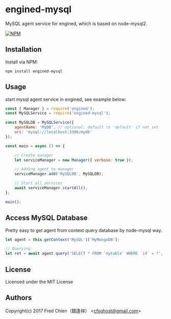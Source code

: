 # engined-mysql

MySQL agent service for engined, which is based on node-mysql2.

[![NPM](https://nodei.co/npm/engined-mysql.png)](https://nodei.co/npm/engined-mysql/)

## Installation

Install via NPM:

```shell
npm install engined-mysql
```

## Usage

start mysql agent service in engined, see example below:

```javascript
const { Manager } = require('engined');
const MySQLService = require('engined-mysql');

const MySQLDB = MySQLService({
	agentName: 'MyDB', // optional: default to 'default' if not set
	uri: 'mysql://localhost:3306/mydb'
});

const main = async () => {

	// Create manager
	let serviceManager = new Manager({ verbose: true });

	// Adding agent to manager
	serviceManager.add('MySQLDB', MySQLDB);

	// Start all services
	await serviceManager.startAll();
};

main();
```

## Access MySQL Database

Pretty easy to get agent from context query database by node-mysql way.

```javascript
let agent = this.getContext('MySQL')['MyMongoDB'];

// Querying
let ret = await agent.query('SELECT * FROM `mytable` WHERE `id` = ?', [ 1 ]);
```

## License
Licensed under the MIT License
 
## Authors
Copyright(c) 2017 Fred Chien（錢逢祥） <<cfsghost@gmail.com>>
